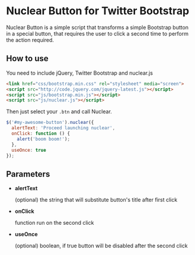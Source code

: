 Nuclear Button for Twitter Bootstrap
====================================
Nuclear Button is a simple script that transforms a simple Bootstrap button in a special button, that requires the user to click a second time to perform the action required.

How to use
----------
You need to include jQuery, Twitter Bootstrap and nuclear.js
```html
<link href="css/bootstrap.min.css" rel="stylesheet" media="screen">
<script src="http://code.jquery.com/jquery-latest.js"></script>
<script src="js/bootstrap.min.js"></script>
<script src="js/nuclear.js"></script>
```

Then just select your `.btn` and call Nuclear.

```javascript
$('#my-awesome-button').nuclear({
  alertText: 'Proceed launching nuclear',
  onClick: function () {
    alert('boom boom!');
  },
  useOnce: true
});
```

Parameters
----------
- **alertText**

  (optional) the string that will substitute button's title after first click
- **onClick**

  function run on the second click
- **useOnce**

  (optional) boolean, if true button will be disabled after the second click
